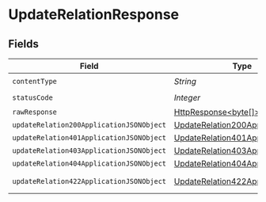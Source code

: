 # UpdateRelationResponse


## Fields

| Field                                                                                                                    | Type                                                                                                                     | Required                                                                                                                 | Description                                                                                                              |
| ------------------------------------------------------------------------------------------------------------------------ | ------------------------------------------------------------------------------------------------------------------------ | ------------------------------------------------------------------------------------------------------------------------ | ------------------------------------------------------------------------------------------------------------------------ |
| `contentType`                                                                                                            | *String*                                                                                                                 | :heavy_check_mark:                                                                                                       | N/A                                                                                                                      |
| `statusCode`                                                                                                             | *Integer*                                                                                                                | :heavy_check_mark:                                                                                                       | N/A                                                                                                                      |
| `rawResponse`                                                                                                            | [HttpResponse<byte[]>](https://docs.oracle.com/en/java/javase/11/docs/api/java.net.http/java/net/http/HttpResponse.html) | :heavy_minus_sign:                                                                                                       | N/A                                                                                                                      |
| `updateRelation200ApplicationJSONObject`                                                                                 | [UpdateRelation200ApplicationJSON](../../models/operations/UpdateRelation200ApplicationJSON.md)                          | :heavy_minus_sign:                                                                                                       | OK                                                                                                                       |
| `updateRelation401ApplicationJSONObject`                                                                                 | [UpdateRelation401ApplicationJSON](../../models/operations/UpdateRelation401ApplicationJSON.md)                          | :heavy_minus_sign:                                                                                                       | Unauthenticated                                                                                                          |
| `updateRelation403ApplicationJSONObject`                                                                                 | [UpdateRelation403ApplicationJSON](../../models/operations/UpdateRelation403ApplicationJSON.md)                          | :heavy_minus_sign:                                                                                                       | Forbidden                                                                                                                |
| `updateRelation404ApplicationJSONObject`                                                                                 | [UpdateRelation404ApplicationJSON](../../models/operations/UpdateRelation404ApplicationJSON.md)                          | :heavy_minus_sign:                                                                                                       | Not Found                                                                                                                |
| `updateRelation422ApplicationJSONObject`                                                                                 | [UpdateRelation422ApplicationJSON](../../models/operations/UpdateRelation422ApplicationJSON.md)                          | :heavy_minus_sign:                                                                                                       | Invalid data posted                                                                                                      |